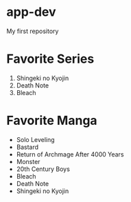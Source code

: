 # app-dev
My first repository
# Favorite Series
1. Shingeki no Kyojin
2. Death Note
3. Bleach
# Favorite Manga
- Solo Leveling
- Bastard
- Return of Archmage After 4000 Years
- Monster
- 20th Century Boys
- Bleach
- Death Note
- Shingeki no Kyojin
